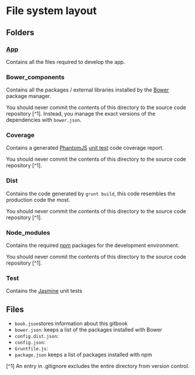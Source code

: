 # File system layout
## Folders
### [App](files_app.md)
 Contains all the files required to develop the app.
### Bower_components
 Contains all the packages / external libraries installed by the [Bower](http://bower.io) package manager.

 You should never commit the contents of this directory to the source code repository [^1]. Instead, you manage the exact versions of the dependencies with `bower.json`.



### Coverage
 Contains a generated [PhantomJS](http://phantomjs.org) [unit test](../development/unit_tests.md) code coverage report.

 You should never commit the contents of this directory to the source code repository [^1].
 
### Dist
 Contains the code generated by `grunt build`, this code resembles the production code the most.

 You should never commit the contents of this directory to the source code repository [^1].
 
### Node_modules
 Contains the required [npm](https://www.npmjs.com) packages for the development environment.

 You should never commit the contents of this directory to the source code repository [^1].
 
### Test
 Contains the [Jasmine](http://jasmine.github.io) unit tests
 
## Files
* `book.json`stores information about this gitbook
* `bower.json`: keeps a list of the packages installed with Bower
* `config.dist.json`: 
* `config.json`: 
* `Gruntfile.js`:
* `package.json` keeps a list of packages installed with npm


[^1] An entry in .gitignore excludes the entire directory from version control.